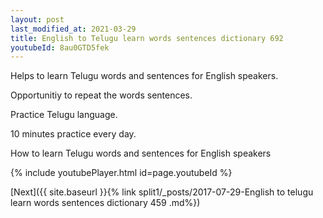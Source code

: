 ```yaml
---
layout: post
last_modified_at: 2021-03-29
title: English to Telugu learn words sentences dictionary 692 
youtubeId: 8au0GTD5fek
---
```

 
 
Helps to learn Telugu words and sentences for English speakers.

Opportunitiy to repeat the words sentences. 

Practice Telugu language. 
 
10 minutes practice every day. 
 
How to learn Telugu words and sentences for English speakers 
 
{% include youtubePlayer.html id=page.youtubeId %}
 
 
[Next]({{ site.baseurl }}{% link  split1/_posts/2017-07-29-English to telugu learn words sentences dictionary 459 .md%})
 
